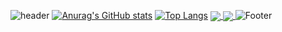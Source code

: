 


![header](https://capsule-render.vercel.app/api?type=waving&color=A3DCBE&height=200&section=header)
[![Anurag's GitHub stats](https://github-readme-stats.vercel.app/api?username=Cryingpepe&show_icons=true&theme=cobalt&bg_color=DEG,COLOR1,COLOR2,COLOR3)](https://github.com/anuraghazra/github-readme-stats)
[![Top Langs](https://github-readme-stats.vercel.app/api/top-langs/?username=Cryingpepe&layout=compact)](https://github.com/anuraghazra/github-readme-stats)
<a href="https://github.com/anuraghazra/github-readme-stats">
  <img align="center" src="https://github-readme-stats.vercel.app/api/pin/?username=anuraghazra&repo=github-readme-stats" />
</a>
<a href="https://github.com/anuraghazra/convoychat">
  <img align="center" src="https://github-readme-stats.vercel.app/api/pin/?username=anuraghazra&repo=convoychat" />
</a>
![Footer](https://capsule-render.vercel.app/api?type=waving&color=A3DCBE&height=200&section=footer)
